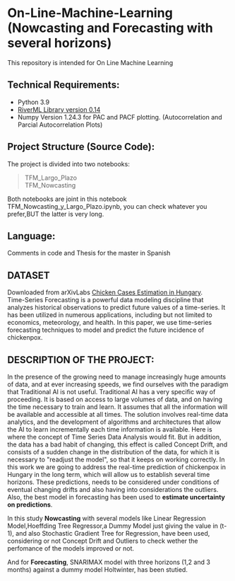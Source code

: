# On-Line-Machine-Learning (Nowcasting and Forecasting with several horizons)
This repository is intended for On Line Machine Learning
## Technical Requirements:
* Python 3.9
* [RiverML Library version 0.14](https://riverml.xyz/0.14.0/)
* Numpy Version 1.24.3 for PAC and PACF plotting. (Autocorrelation and Parcial Autocorrelation Plots)
## Project Structure (Source Code): 
The project is divided into two notebooks:
> TFM_Largo_Plazo <br>
> TFM_Nowcasting <br>

Both notebooks are joint in this notebook TFM_Nowcasting_y_Largo_Plazo.ipynb, you can check whatever you prefer,BUT the latter is very long.<br>

## Language:
Comments in code and Thesis for the master in Spanish<br>

## DATASET
Downloaded from arXivLabs [Chicken Cases Estimation in Hungary](https://doi.org/10.48550/arXiv.2209.14129).<br>
Time-Series Forecasting is a powerful data modeling discipline that analyzes historical observations to predict future values of a time-series. It has been utilized in numerous applications, including but not limited to economics, meteorology, and health. In this paper, we use time-series forecasting techniques to model and predict the future incidence of chickenpox.
 
## DESCRIPTION OF THE PROJECT:
In the presence of the growing need to manage increasingly huge amounts of data, and at ever increasing speeds, we find ourselves with the paradigm that Traditional AI is not useful. Traditional AI has a very specific way of proceeding. It is based on access to large volumes of data, and on having the time necessary to train and learn. It assumes that all the information will be available and accessible at all times.
The solution involves real-time data analytics, and the development of algorithms and architectures that allow the AI to learn incrementally each time information is available. Here is where the concept of Time Series Data Analysis would fit. But in addition, the data has a bad habit of changing, this effect is called Concept Drift, and consists of a sudden change in the distribution of the data, for which it is necessary to "readjust the model", so that it keeps on working correctly. In this work we are going to address the real-time prediction of chickenpox in Hungary in the long term, which will allow us to establish several time horizons. These predictions, needs to be considered under conditions of eventual changing drifts and also having into considerations the outliers.<br>
Also, the best model in forecasting has been used to **estimate uncertainty on predictions**.<br>

In this study **Nowcasting** with several models like Linear Regression Model,Hoeffding Tree Regressor,a Dummy Model just giving the value in (t-1), and also Stochastic Gradient Tree for Regression, have been used, considering or not Concept Drift and Outliers to check wether the perfomance of the models improved or not.

And for **Forecasting**, SNARIMAX model with three horizons (1,2 and 3 months) against a dummy model Holtwinter, has been stutied.
